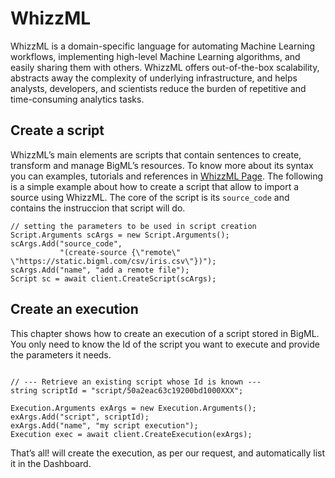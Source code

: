 WhizzML
=======

WhizzML is a domain-specific language for automating Machine Learning workflows, implementing high-level Machine Learning algorithms, and easily sharing them with others. WhizzML offers out-of-the-box scalability, abstracts away the complexity of underlying infrastructure, and helps analysts, developers, and scientists reduce the burden of repetitive and time-consuming analytics tasks.

Create a script
---------------

WhizzML’s main elements are scripts that contain sentences to create, transform and manage BigML’s resources. To know more about its syntax you can examples, tutorials and references in [WhizzML Page](https://bigml.com/whizzml). The following is a simple example about how to create a script that allow to import a source using WhizzML. The core of the script is its `source_code` and contains the instruccion that script will do.

``` {.csharp}
// setting the parameters to be used in script creation
Script.Arguments scArgs = new Script.Arguments();
scArgs.Add("source_code",
           "(create-source {\"remote\" \"https://static.bigml.com/csv/iris.csv\"})");
scArgs.Add("name", "add a remote file");
Script sc = await client.CreateScript(scArgs);
```

Create an execution
-------------------

This chapter shows how to create an execution of a script stored in BigML. You only need to know the Id of the script you want to execute and provide the parameters it needs.

``` {.csharp}

// --- Retrieve an existing script whose Id is known ---
string scriptId = "script/50a2eac63c19200bd1000XXX";

Execution.Arguments exArgs = new Execution.Arguments();
exArgs.Add("script", scriptId);
exArgs.Add("name", "my script execution");
Execution exec = await client.CreateExecution(exArgs);
```

That’s all! will create the execution, as per our request, and
automatically list it in the Dashboard.
